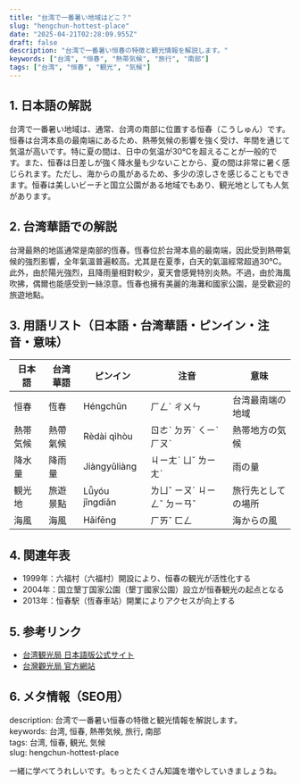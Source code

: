 ```yaml
---
title: "台湾で一番暑い地域はどこ？"
slug: "hengchun-hottest-place"
date: "2025-04-21T02:28:09.955Z"
draft: false
description: "台湾で一番暑い恒春の特徴と観光情報を解説します。"
keywords: ["台湾", "恒春", "熱帯気候", "旅行", "南部"]
tags: ["台湾", "恒春", "観光", "気候"]
---
```


## 1. 日本語の解説  
台湾で一番暑い地域は、通常、台湾の南部に位置する恒春（こうしゅん）です。恒春は台湾本島の最南端にあるため、熱帯気候の影響を強く受け、年間を通じて気温が高いです。特に夏の間は、日中の気温が30℃を超えることが一般的です。また、恒春は日差しが強く降水量も少ないことから、夏の間は非常に暑く感じられます。ただし、海からの風があるため、多少の涼しさを感じることもできます。恒春は美しいビーチと国立公園がある地域でもあり、観光地としても人気があります。

## 2. 台湾華語での解説  
台灣最熱的地區通常是南部的恆春。恆春位於台灣本島的最南端，因此受到熱帶氣候的強烈影響，全年氣溫普遍較高。尤其是在夏季，白天的氣溫經常超過30℃。此外，由於陽光強烈，且降雨量相對較少，夏天會感覺特別炎熱。不過，由於海風吹拂，偶爾也能感受到一絲涼意。恆春也擁有美麗的海灘和國家公園，是受歡迎的旅遊地點。

## 3. 用語リスト（日本語・台湾華語・ピンイン・注音・意味）  
| 日本語 | 台湾華語 | ピンイン | 注音 | 意味 |
| --- | --- | --- | --- | --- |
| 恒春 | 恆春 | Héngchūn | ㄏㄥˊ ㄔㄨㄣ | 台湾最南端の地域 |
| 熱帯気候 | 熱帶氣候 | Rèdài qìhòu | ㄖㄜˋ ㄉㄞˋ ㄑㄧˋ ㄏㄡˋ | 熱帯地方の気候 |
| 降水量 | 降雨量 | Jiàngyǔliàng | ㄐㄧㄤˋ ㄩˇ ㄌㄧㄤˋ | 雨の量 |
| 観光地 | 旅遊景點 | Lǚyóu jǐngdiǎn | ㄌㄩˇ ㄧㄡˊ ㄐㄧㄥˇ ㄉㄧㄢˇ | 旅行先としての場所 |
| 海風 | 海風 | Hǎifēng | ㄏㄞˇ ㄈㄥ | 海からの風 |

## 4. 関連年表  
- 1999年：六福村（六福村）開設により、恒春の観光が活性化する  
- 2004年：国立墾丁国家公園（墾丁國家公園）設立が恒春観光の起点となる  
- 2013年：恒春駅（恆春車站）開業によりアクセスが向上する  

## 5. 参考リンク  
- [台湾観光局 日本語版公式サイト](https://jp.taiwan.net.tw/)
- [台灣觀光局 官方網站](https://www.taiwan.net.tw/)

## 6. メタ情報（SEO用）  
description: 台湾で一番暑い恒春の特徴と観光情報を解説します。  
keywords: 台湾, 恒春, 熱帯気候, 旅行, 南部  
tags: 台湾, 恒春, 観光, 気候  
slug: hengchun-hottest-place

一緒に学べてうれしいです。もっとたくさん知識を増やしていきましょうね。